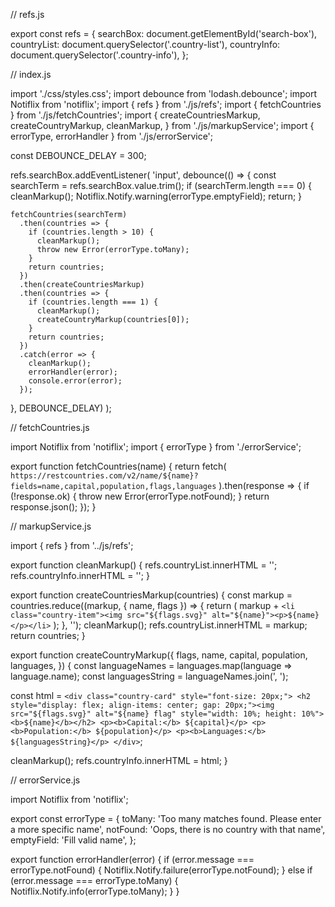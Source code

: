 // refs.js

export const refs = {
  searchBox: document.getElementById('search-box'),
  countryList: document.querySelector('.country-list'),
  countryInfo: document.querySelector('.country-info'),
};

// index.js

import './css/styles.css';
import debounce from 'lodash.debounce';
import Notiflix from 'notiflix';
import { refs } from './js/refs';
import { fetchCountries } from './js/fetchCountries';
import {
  createCountriesMarkup,
  createCountryMarkup,
  cleanMarkup,
} from './js/markupService';
import { errorType, errorHandler } from './js/errorService';

const DEBOUNCE_DELAY = 300;

refs.searchBox.addEventListener(
  'input',
  debounce(() => {
    const searchTerm = refs.searchBox.value.trim();
    if (searchTerm.length === 0) {
      cleanMarkup();
      Notiflix.Notify.warning(errorType.emptyField);
      return;
    }

    fetchCountries(searchTerm)
      .then(countries => {
        if (countries.length > 10) {
          cleanMarkup();
          throw new Error(errorType.toMany);
        }
        return countries;
      })
      .then(createCountriesMarkup)
      .then(countries => {
        if (countries.length === 1) {
          cleanMarkup();
          createCountryMarkup(countries[0]);
        }
        return countries;
      })
      .catch(error => {
        cleanMarkup();
        errorHandler(error);
        console.error(error);
      });
  }, DEBOUNCE_DELAY)
);

// fetchCountries.js

import Notiflix from 'notiflix';
import { errorType } from './errorService';

export function fetchCountries(name) {
  return fetch(
    `https://restcountries.com/v2/name/${name}?fields=name,capital,population,flags,languages`
  ).then(response => {
    if (!response.ok) {
      throw new Error(errorType.notFound);
    }
    return response.json();
  });
}

// markupService.js

import { refs } from '../js/refs';

export function cleanMarkup() {
  refs.countryList.innerHTML = '';
  refs.countryInfo.innerHTML = '';
}

export function createCountriesMarkup(countries) {
  const markup = countries.reduce((markup, { name, flags }) => {
    return (
      markup +
      `<li class="country-item"><img src="${flags.svg}" alt="${name}"><p>${name}</p></li>`
    );
  }, '');
  cleanMarkup();
  refs.countryList.innerHTML = markup;
  return countries;
}

export function createCountryMarkup({
  flags,
  name,
  capital,
  population,
  languages,
}) {
  const languageNames = languages.map(language => language.name);
  const languagesString = languageNames.join(', ');

  const html = `
    <div class="country-card" style="font-size: 20px;">
                <h2 style="display: flex; align-items: center; gap: 20px;"><img src="${flags.svg}" alt="${name} flag" style="width: 10%; height: 10%"><b>${name}</b></h2>
        <p><b>Capital:</b> ${capital}</p>
        <p><b>Population:</b> ${population}</p>
        <p><b>Languages:</b> ${languagesString}</p>
    </div>
    `;

  cleanMarkup();
  refs.countryInfo.innerHTML = html;
}

// errorService.js

import Notiflix from 'notiflix';

export const errorType = {
  toMany: 'Too many matches found. Please enter a more specific name',
  notFound: 'Oops, there is no country with that name',
  emptyField: 'Fill valid name',
};

export function errorHandler(error) {
  if (error.message === errorType.notFound) {
    Notiflix.Notify.failure(errorType.notFound);
  } else if (error.message === errorType.toMany) {
    Notiflix.Notify.info(errorType.toMany);
  }
}
